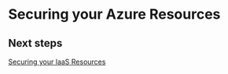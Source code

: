 # Securing your Azure Resources

## Next steps
[Securing your laaS Resources](https://github.com/nmcgregor/Azure-Security/blob/master/3.1%20Securing-IaaS-Resources.md)
